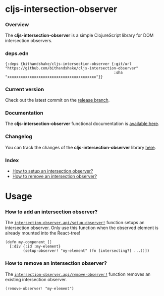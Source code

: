 
# cljs-intersection-observer

### Overview

The <strong>cljs-intersection-observer</strong> is a simple ClojureScript library for DOM intersection observers.

### deps.edn

```
{:deps {bithandshake/cljs-intersection-observer {:git/url "https://github.com/bithandshake/cljs-intersection-observer"
                                                 :sha     "xxxxxxxxxxxxxxxxxxxxxxxxxxxxxxxxxxxxxxxx"}}
```

### Current version

Check out the latest commit on the [release branch](https://github.com/bithandshake/cljs-intersection-observer/tree/release).

### Documentation

The <strong>cljs-intersection-observer</strong> functional documentation is [available here](documentation/COVER.md).

### Changelog

You can track the changes of the <strong>cljs-intersection-observer</strong> library [here](CHANGES.md).

### Index

- [How to setup an intersection observer?](#how-to-setup-an-intersection-observer)
- [How to remove an intersection observer?](#how-to-remove-an-intersection-observer)

# Usage

### How to add an intersection observer?

The [`intersection-observer.api/setup-observer!`](documentation/cljs/intersection-observer/API.md#setup-observer)
function setups an intersection observer.
Only use this function when the observed element is already mounted into the React-tree!

```
(defn my-component []
  [:div {:id :my-element}
        (setup-observer! "my-element" (fn [intersecting?] ...))])

```

### How to remove an intersection observer?

The [`intersection-observer.api/remove-observer!`](documentation/cljs/intersection-observer/API.md#remove-observer)
function removes an existing intersection observer.

```
(remove-observer! "my-element")
```
